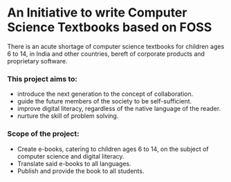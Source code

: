# An Initiative to write Computer Science Textbooks based on FOSS

There is an acute shortage of computer science textbooks for children ages 6 to 14, in India and other countries, bereft of corporate products and proprietary software.

### This project aims to:
- introduce the next generation to the concept of collaboration.
- guide the future members of the society to be self-sufficient.
- improve digital literacy, regardless of the native language of the reader.
- nurture the skill of problem solving.

### Scope of the project:
- Create e-books, catering to children ages 6 to 14, on the subject of computer science and digital literacy.
- Translate said e-books to all languages.
- Publish and provide the book to all students.